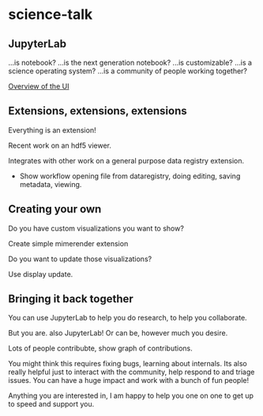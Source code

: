 # science-talk

## JupyterLab

...is notebook?
...is the next generation notebook?
...is customizable?
...is a science operating system?
...is a community of people working together?


[Overview of the UI](https://github.com/jupyterlab/jupyterlab-demo/blob/master/narrative/jupyterlab.md)


## Extensions, extensions, extensions

Everything is an extension!

Recent work on an hdf5 viewer.

Integrates with other work on a general purpose data registry extension.

* Show workflow opening file from dataregistry, doing editing, saving metadata, viewing.


## Creating your own


Do you have custom visualizations you want to show?

Create simple mimerender extension


Do you want to update those visualizations?

Use display update.

## Bringing it back together

You can use JupyterLab to help you do research, to help you collaborate.

But you are. also JupyterLab! Or can be, however much you desire.

Lots of people contribubte, show graph of contributions.

You might think this requires fixing bugs, learning about internals. Its also really helpful just to interact with the community, help respond to and triage issues. You can have a huge impact and work with a bunch of fun people!

Anything you are interested in, I am happy to help you one on one to get up to speed and support you.




